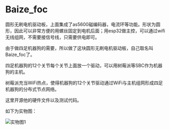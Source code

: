 # Baize_foc
圆形无刷电机驱动板，上面集成了as5600磁编码器，电流环等功能。形状为圆形，因此可以非常方便的用螺丝固定到电机后面；用esp32做主控，可以通过wifi无线组网，不需要接信号线，只需要供电即可。

由于做四足机器狗的需要，所以做了这块圆形无刷电机驱动板，自己取名叫Baize_foc了。

四足机器狗的12个关节每个关节上面放一个驱动，可以用树莓派等SBC作为机器狗的主机。

树莓派充当WiFi热点，使得机器狗的12个关节驱动通过WiFi与主机组网形成四足机器狗的分布式节点网络。

这里开源他的硬件文件以及测试代码。

如下为实物图：

![实物图1](https://github.com/Allen953/Baize_foc/blob/main/3.Photo/IMG_20220718_110514.jpg)

